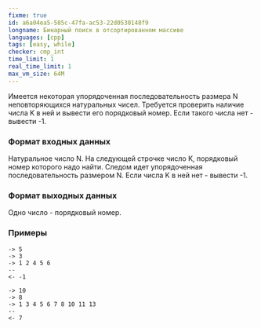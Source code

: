 ```yaml
---
fixme: true
id: a6a04ea5-585c-47fa-ac53-22d0530148f9
longname: Бинарный поиск в отсортированном массиве
languages: [cpp]
tags: [easy, while]
checker: cmp_int
time_limit: 1
real_time_limit: 1
max_vm_size: 64M
---
```


Имеется некоторая упорядоченная последовательность размера N неповторяющихся натуральных чисел. Требуется проверить наличие числа K в ней и вывести его порядковый номер. Если такого числа нет - вывести -1.

### Формат входных данных

Натуральное число N. На следующей строчке число K, порядковый номер которого надо найти. Следом идет упорядоченная последовательность размером N. Если числа K в ней нет - вывести -1.

### Формат выходных данных

Одно число - порядковый номер.

### Примеры

```
-> 5
-> 3
-> 1 2 4 5 6
--
<- -1
```

```
-> 10
-> 8
-> 1 3 4 5 6 7 8 10 11 13
--
<- 7
```
